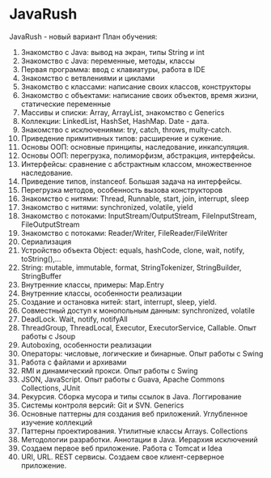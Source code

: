 # JavaRush
JavaRush - новый вариант
План обучения:

  1.  Знакомство с Java: вывод на экран, типы String и int
  2.  Знакомство с Java: переменные, методы, классы
  3.  Первая программа: ввод с клавиатуры, работа в IDE
  4.  Знакомство с ветвлениями и циклами
  5.  Знакомство с классами: написание своих классов, конструкторы
  6.  Знакомство с объектами: написание своих объектов, время жизни, статические переменные
  7.  Массивы и списки: Array, ArrayList, знакомство с Generics
  8.  Коллекции: LinkedList, HashSet, HashMap. Date - дата.
  9.  Знакомство с исключениями: try, catch, throws, multy-catch.
  10. Приведение примитивных типов: расширение и сужение.
  11. Основы ООП: основные принципы, наследование, инкапсуляция.
  12. Основы ООП: перегрузка, полиморфизм, абстракция, интерфейсы.
  13. Интерфейсы: сравнение с абстрактным классом, множественное наследование.
  14. Приведение типов, instanceof. Большая задача на интерфейсы.
  15. Перегрузка методов, особенность вызова конструкторов
  16. Знакомство с нитями: Thread, Runnable, start, join, interrupt, sleep
  17. Знакомство с нитями: synchronized, volatile, yield
  18. Знакомство с потоками: InputStream/OutputStream, FileInputStream, FileOutputStream
  19. Знакомство с потоками: Reader/Writer, FileReader/FileWriter
  20. Сериализация
  21. Устройство объекта Object: equals, hashCode, clone, wait, notify, toString(),...
  22. String: mutable, immutable, format, StringTokenizer, StringBuilder, StringBuffer
  23. Внутренние классы, примеры: Map.Entry
  24. Внутренние классы, особенности реализации
  25. Создание и остановка нитей: start, interrupt, sleep, yield.
  26. Совместный доступ к монопольным данным: synchronized, volatile
  27. DeadLock. Wait, notify, notifyAll
  28. ThreadGroup, ThreadLocal, Executor, ExecutorService, Callable. Опыт работы с Jsoup
  29. Autoboxing, особенности реализации
  30. Операторы: числовые, логические и бинарные. Опыт работы с Swing
  31. Работа с файлами и архивами
  32. RMI и динамический прокси. Опыт работы с Swing
  33. JSON, JavaScript. Опыт работы с Guava, Apache Commons Collections, JUnit
  34. Рекурсия. Сборка мусора и типы ссылок в Java. Логгирование
  35. Системы контроля версий: Git и SVN. Generics
  36. Основные паттерны для создания веб приложений. Углубленное изучение коллекций
  37. Паттерны проектирования. Утилитные классы Arrays. Collections
  38. Методологии разработки. Аннотации в Java. Иерархия исключений
  39. Создаем первое веб приложение. Работа с Tomcat и Idea
  40. URI, URL. REST сервисы. Создаем свое клиент-серверное приложение.
